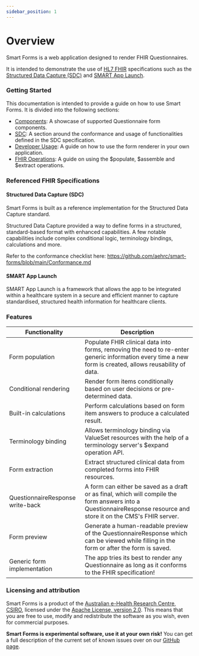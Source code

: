 ```yaml
---
sidebar_position: 1
---
```


# Overview

Smart Forms is a web application designed to render FHIR Questionnaires.

It is intended to demonstrate the use of [HL7 FHIR](https://hl7.org/fhir/) specifications such as the [Structured Data Capture (SDC)](http://hl7.org/fhir/uv/sdc) and [SMART App Launch](http://hl7.org/fhir/smart-app-launch).

### Getting Started

This documentation is intended to provide a guide on how to use Smart Forms. It is divided into the following sections:
- [Components](/docs/components): A showcase of supported Questionnaire form components.
- [SDC](/docs/sdc): A section around the conformance and usage of functionalities defined in the SDC specification.
- [Developer Usage](/docs/dev): A guide on how to use the form renderer in your own application.
- [FHIR Operations](/docs/operations): A guide on using the $populate, $assemble and $extract operations.

### Referenced FHIR Specifications 

#### Structured Data Capture (SDC)
Smart Forms is built as a reference implementation for the Structured Data Capture standard.

Structured Data Capture provided a way to define forms in a structured, standard-based format with enhanced capabilities. A few notable capabilities include complex conditional logic, terminology bindings, calculations and more.

Refer to the conformance checklist here: https://github.com/aehrc/smart-forms/blob/main/Conformance.md

#### SMART App Launch
SMART App Launch is a framework that allows the app to be integrated within a healthcare system in a secure and efficient manner to capture standardised, structured health information for healthcare clients.



### Features

| Functionality                    | Description                                                                                                                                                         |
|----------------------------------|---------------------------------------------------------------------------------------------------------------------------------------------------------------------|
| Form population                  | Populate FHIR clinical data into forms, removing the need to re-enter generic information every time a new form is created, allows reusability of data.             |
| Conditional rendering            | Render form items conditionally based on user decisions or pre-determined data.                                                                                     |
| Built-in calculations            | Perform calculations based on form item answers to produce a calculated result.                                                                                     |
| Terminology binding              | Allows terminology binding via ValueSet resources with the help of a terminology server's $expand operation API.                                                    |
| Form extraction                  | Extract structured clinical data from completed forms into FHIR resources.                                                                                                       | [SDC Extraction](https://hl7.org/fhir/uv/sdc/extraction.html)                                                                                                        | [List of responses in context of a patient](assets/responses.png)                                                                                         |
| QuestionnaireResponse write-back | A form can either be saved as a draft or as final, which will compile the form answers into a QuestionnaireResponse resource and store it on the CMS's FHIR server. |
| Form preview                     | Generate a human-readable preview of the QuestionnaireResponse which can be viewed while filling in the form or after the form is saved.                            |
| Generic form implementation      | The app tries its best to render any Questionnaire as long as it conforms to the FHIR specification!                                                                |



### Licensing and attribution
Smart Forms is a product of the [Australian e-Health Research Centre, CSIRO](https://aehrc.csiro.au/), licensed under the [Apache License, version 2.0](https://www.apache.org/licenses/LICENSE-2.0).
This means that you are free to use, modify and redistribute the software as you wish, even for commercial purposes.

**Smart Forms is experimental software, use it at your own risk!** You can get a full description of the current set of known issues over on our [GitHub page](https://github.com/aehrc/smart-forms/issues).

[//]: # (add notes around saving preview in text.div)
